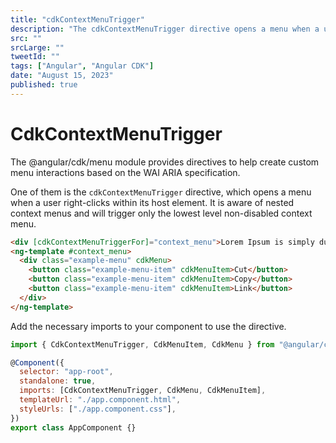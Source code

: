 ```yaml
---
title: "cdkContextMenuTrigger"
description: "The cdkContextMenuTrigger directive opens a menu when a user right-clicks within its host element."
src: ""
srcLarge: ""
tweetId: ""
tags: ["Angular", "Angular CDK"]
date: "August 15, 2023"
published: true
---
```


# CdkContextMenuTrigger

The @angular/cdk/menu module provides directives to help create custom menu interactions based on the WAI ARIA specification.

One of them is the `cdkContextMenuTrigger` directive, which opens a menu when a user right-clicks within its host element. It is aware of nested context menus and will trigger only the lowest level non-disabled context menu.

```html
<div [cdkContextMenuTriggerFor]="context_menu">Lorem Ipsum is simply dummy text of the printing and typesetting industry.</div>
<ng-template #context_menu>
  <div class="example-menu" cdkMenu>
    <button class="example-menu-item" cdkMenuItem>Cut</button>
    <button class="example-menu-item" cdkMenuItem>Copy</button>
    <button class="example-menu-item" cdkMenuItem>Link</button>
  </div>
</ng-template>
```

Add the necessary imports to your component to use the directive.

```js
import { CdkContextMenuTrigger, CdkMenuItem, CdkMenu } from "@angular/cdk/menu";

@Component({
  selector: "app-root",
  standalone: true,
  imports: [CdkContextMenuTrigger, CdkMenu, CdkMenuItem],
  templateUrl: "./app.component.html",
  styleUrls: ["./app.component.css"],
})
export class AppComponent {}
```
